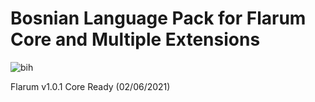 
# Bosnian Language Pack for Flarum Core and Multiple Extensions

![bih](https://user-images.githubusercontent.com/79749042/120553747-27fb8480-c3f9-11eb-98b0-ddaa6b26cfac.png)

Flarum v1.0.1 Core Ready (02/06/2021)
